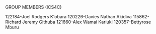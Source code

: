 GROUP MEMBERS (ICS4C)

122184-Joel Rodgers K'obara
120226-Davies Nathan Akidiva
115862-Richard Jeremy Githuba
121660-Alex Wamai Kariuki
120357-Bettyrose Mburu
